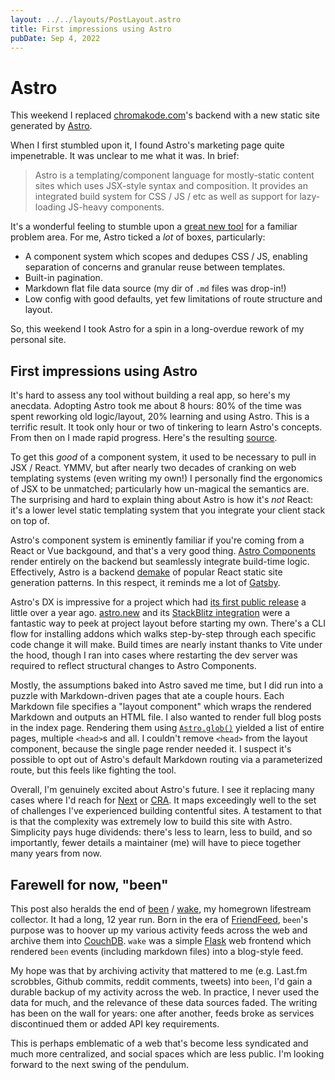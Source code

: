 ```yaml
---
layout: ../../layouts/PostLayout.astro
title: First impressions using Astro
pubDate: Sep 4, 2022
---
```


# Astro

This weekend I replaced [chromakode.com](https://chromakode.com)'s backend with a new static site generated by [Astro](https://astro.build).

When I first stumbled upon it, I found Astro's marketing page quite impenetrable. It was unclear to me what it was. In brief:

> Astro is a templating/component language for mostly-static content sites which uses JSX-style syntax and composition. It provides an integrated build system for CSS / JS / etc as well as support for lazy-loading JS-heavy components.

It's a wonderful feeling to stumble upon a [great new tool](https://astro.build/blog/astro-1/) for a familiar problem area. For me, Astro ticked a _lot_ of boxes, particularly:

- A component system which scopes and dedupes CSS / JS, enabling separation of concerns and granular reuse between templates.
- Built-in pagination.
- Markdown flat file data source (my dir of `.md` files was drop-in!)
- Low config with good defaults, yet few limitations of route structure and layout.

So, this weekend I took Astro for a spin in a long-overdue rework of my personal site.

## First impressions using Astro

It's hard to assess any tool without building a real app, so here's my anecdata. Adopting Astro took me about 8 hours: 80% of the time was spent reworking old logic/layout, 20% learning and using Astro. This is a terrific result. It took only hour or two of tinkering to learn Astro's concepts. From then on I made rapid progress. Here's the resulting [source](https://github.com/chromakode/blog/tree/41f456b41d9d43743f4488b483c980847b53b651).

To get this _good_ of a component system, it used to be necessary to pull in JSX / React. YMMV, but after nearly two decades of cranking on web templating systems (even writing my own!) I personally find the ergonomics of JSX to be unmatched; particularly how un-magical the semantics are. The surprising and hard to explain thing about Astro is how it's _not_ React: it's a lower level static templating system that you integrate your client stack on top of.

Astro's component system is eminently familiar if you're coming from a React or Vue backgound, and that's a very good thing. [Astro Components](https://docs.astro.build/en/core-concepts/astro-components) render entirely on the backend but seamlessly integrate build-time logic. Effectively, Astro is a backend [demake](https://tvtropes.org/pmwiki/pmwiki.php/Main/VideoGameDemake) of popular React static site generation patterns. In this respect, it reminds me a lot of [Gatsby](https://www.gatsbyjs.com).

Astro's DX is impressive for a project which had [its first public release](https://astro.build/blog/introducing-astro) a little over a year ago. [astro.new](https://astro.new) and its [StackBlitz integration](https://astro.new/blog?on=stackblitz) were a fantastic way to peek at project layout before starting my own. There's a CLI flow for installing addons which walks step-by-step through each specific code change it will make. Build times are nearly instant thanks to Vite under the hood, though I ran into cases where restarting the dev server was required to reflect structural changes to Astro Components.

Mostly, the assumptions baked into Astro saved me time, but I did run into a puzzle with Markdown-driven pages that ate a couple hours. Each Markdown file specifies a "layout component" which wraps the rendered Markdown and outputs an HTML file. I also wanted to render full blog posts in the index page. Rendering them using [`Astro.glob()`](https://docs.astro.build/en/reference/api-reference/#astroglob) yielded a list of entire pages, multiple `<head>`s and all. I couldn't remove `<head>` from the layout component, because the single page render needed it. I suspect it's possible to opt out of Astro's default Markdown routing via a parameterized route, but this feels like fighting the tool.

Overall, I'm genuinely excited about Astro's future. I see it replacing many cases where I'd reach for [Next](https://nextjs.org) or [CRA](https://create-react-app.dev). It maps exceedingly well to the set of challenges I've experienced building contentful sites. A testament to that is that the complexity was extremely low to build this site with Astro. Simplicity pays huge dividends: there's less to learn, less to build, and so importantly, fewer details a maintainer (me) will have to piece together many years from now.

## Farewell for now, "been"

This post also heralds the end of [been](https://github.com/chromakode/been) / [wake](https://github.com/chromakode/wake), my homegrown lifestream collector. It had a long, 12 year run. Born in the era of [FriendFeed](https://en.wikipedia.org/wiki/FriendFeed), `been`'s purpose was to hoover up my various activity feeds across the web and archive them into [CouchDB](https://couchdb.apache.org). `wake` was a simple [Flask](https://flask.palletsprojects.com) web frontend which rendered `been` events (including markdown files) into a blog-style feed.

My hope was that by archiving activity that mattered to me (e.g. Last.fm scrobbles, Github commits, reddit comments, tweets) into `been`, I'd gain a durable backup of my activity across the web. In practice, I never used the data for much, and the relevance of these data sources faded. The writing has been on the wall for years: one after another, feeds broke as services discontinued them or added API key requirements.

This is perhaps emblematic of a web that's become less syndicated and much more centralized, and social spaces which are less public. I'm looking forward to the next swing of the pendulum.

